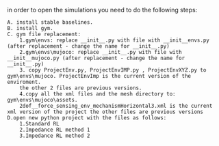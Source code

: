 in order to open the simulations you need to do the following steps:
	
	A. install stable baselines.
	B. install gym.
	C. gym file replacement:
		1.gym\envs: replace __init__.py with file with __init__envs.py (after replacement - change the name for __init__.py)
		2.gym\envs\mujoco: replace __init__.py with file with __init__mujoco.py (after replacement - change the name for __init__.py)
		3. copy ProjectEnv.py, ProjectEnvIMP.py , ProjectEnvXYZ.py to gym\envs\mujoco. ProjectEnvImp is the current version of the enviroment.
		the other 2 files are previous versions.
		4.copy all the xml files and the mesh directory to: gym\envs\mujoco\assets.
		2dof__force_sensing_env_mechanismHorizontal3.xml is the current xml version of the project the other files are previous versions
	D.open new python project with the files as follows:
		1.Standard RL
	 	2.Impedance RL method 1
		3.Impedance RL method 2
